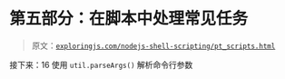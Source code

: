 # 第五部分：在脚本中处理常见任务

> 原文：[`exploringjs.com/nodejs-shell-scripting/pt_scripts.html`](https://exploringjs.com/nodejs-shell-scripting/pt_scripts.html)

接下来：16 使用 `util.parseArgs()` 解析命令行参数
